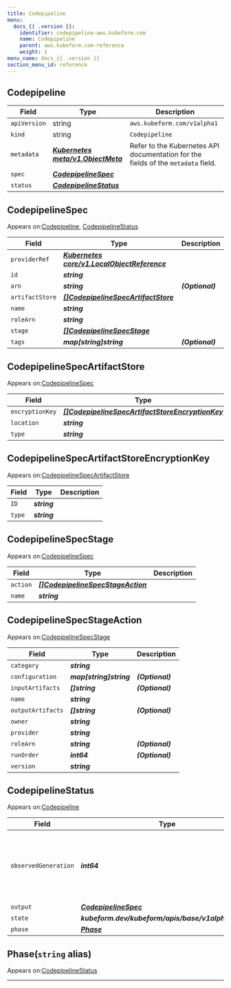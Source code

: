 ```yaml
---
title: Codepipeline
menu:
  docs_{{ .version }}:
    identifier: codepipeline-aws.kubeform.com
    name: Codepipeline
    parent: aws.kubeform.com-reference
    weight: 1
menu_name: docs_{{ .version }}
section_menu_id: reference
---
```


## Codepipeline
| Field | Type | Description |
| ------ | ----- | ----------- |
| `apiVersion` | string | `aws.kubeform.com/v1alpha1` |
|    `kind` | string | `Codepipeline` |
| `metadata` | ***[Kubernetes meta/v1.ObjectMeta](https://v1-18.docs.kubernetes.io/docs/reference/generated/kubernetes-api/v1.18/#objectmeta-v1-meta)***|Refer to the Kubernetes API documentation for the fields of the `metadata` field.|
| `spec` | ***[CodepipelineSpec](#codepipelinespec)***||
| `status` | ***[CodepipelineStatus](#codepipelinestatus)***||
## CodepipelineSpec

Appears on:[Codepipeline](#codepipeline), [CodepipelineStatus](#codepipelinestatus)

| Field | Type | Description |
| ------ | ----- | ----------- |
| `providerRef` | ***[Kubernetes core/v1.LocalObjectReference](https://v1-18.docs.kubernetes.io/docs/reference/generated/kubernetes-api/v1.18/#localobjectreference-v1-core)***||
| `id` | ***string***||
| `arn` | ***string***| ***(Optional)*** |
| `artifactStore` | ***[[]CodepipelineSpecArtifactStore](#codepipelinespecartifactstore)***||
| `name` | ***string***||
| `roleArn` | ***string***||
| `stage` | ***[[]CodepipelineSpecStage](#codepipelinespecstage)***||
| `tags` | ***map[string]string***| ***(Optional)*** |
## CodepipelineSpecArtifactStore

Appears on:[CodepipelineSpec](#codepipelinespec)

| Field | Type | Description |
| ------ | ----- | ----------- |
| `encryptionKey` | ***[[]CodepipelineSpecArtifactStoreEncryptionKey](#codepipelinespecartifactstoreencryptionkey)***| ***(Optional)*** |
| `location` | ***string***||
| `type` | ***string***||
## CodepipelineSpecArtifactStoreEncryptionKey

Appears on:[CodepipelineSpecArtifactStore](#codepipelinespecartifactstore)

| Field | Type | Description |
| ------ | ----- | ----------- |
| `ID` | ***string***||
| `type` | ***string***||
## CodepipelineSpecStage

Appears on:[CodepipelineSpec](#codepipelinespec)

| Field | Type | Description |
| ------ | ----- | ----------- |
| `action` | ***[[]CodepipelineSpecStageAction](#codepipelinespecstageaction)***||
| `name` | ***string***||
## CodepipelineSpecStageAction

Appears on:[CodepipelineSpecStage](#codepipelinespecstage)

| Field | Type | Description |
| ------ | ----- | ----------- |
| `category` | ***string***||
| `configuration` | ***map[string]string***| ***(Optional)*** |
| `inputArtifacts` | ***[]string***| ***(Optional)*** |
| `name` | ***string***||
| `outputArtifacts` | ***[]string***| ***(Optional)*** |
| `owner` | ***string***||
| `provider` | ***string***||
| `roleArn` | ***string***| ***(Optional)*** |
| `runOrder` | ***int64***| ***(Optional)*** |
| `version` | ***string***||
## CodepipelineStatus

Appears on:[Codepipeline](#codepipeline)

| Field | Type | Description |
| ------ | ----- | ----------- |
| `observedGeneration` | ***int64***| ***(Optional)*** Resource generation, which is updated on mutation by the API Server.|
| `output` | ***[CodepipelineSpec](#codepipelinespec)***| ***(Optional)*** |
| `state` | ***kubeform.dev/kubeform/apis/base/v1alpha1.State***| ***(Optional)*** |
| `phase` | ***[Phase](#phase)***| ***(Optional)*** |
## Phase(`string` alias)

Appears on:[CodepipelineStatus](#codepipelinestatus)

---
